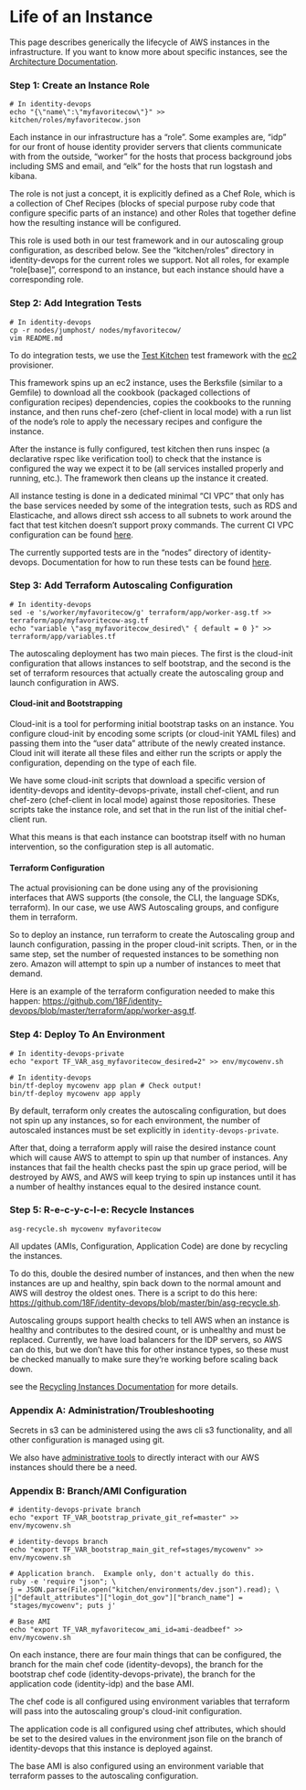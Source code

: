 # Life of an Instance

This page describes generically the lifecycle of AWS instances in the
infrastructure.  If you want to know more about specific instances, see the
[Architecture Documentation](architecture.md).

### Step 1: Create an Instance Role

```
# In identity-devops
echo "{\"name\":\"myfavoritecow\"}" >> kitchen/roles/myfavoritecow.json
```

Each instance in our infrastructure has a “role”.  Some examples are, “idp” for
our front of house identity provider servers that clients communicate with from
the outside, “worker” for the hosts that process background jobs including SMS
and email, and “elk” for the hosts that run logstash and kibana.

The role is not just a concept, it is explicitly defined as a Chef Role, which
is a collection of Chef Recipes (blocks of special purpose ruby code that
configure specific parts of an instance) and other Roles that together define
how the resulting instance will be configured.

This role is used both in our test framework and in our autoscaling group
configuration, as described below.  See the “kitchen/roles” directory in
identity-devops for the current roles we support.  Not all roles, for example
“role[base]”, correspond to an instance, but each instance should have a
corresponding role.

### Step 2: Add Integration Tests

```
# In identity-devops
cp -r nodes/jumphost/ nodes/myfavoritecow/
vim README.md
```

To do integration tests, we use the [Test
Kitchen](https://github.com/test-kitchen/test-kitchen) test framework with the
[ec2](https://github.com/test-kitchen/kitchen-ec2) provisioner.

This framework spins up an ec2 instance, uses the Berksfile (similar to a
Gemfile) to download all the cookbook (packaged collections of configuration
recipes) dependencies, copies the cookbooks to the running instance, and then
runs chef-zero (chef-client in local mode) with a run list of the node’s role to
apply the necessary recipes and configure the instance.

After the instance is fully configured, test kitchen then runs inspec (a
declarative rspec like verification tool) to check that the instance is
configured the way we expect it to be (all services installed properly and
running, etc.).  The framework then cleans up the instance it created.

All instance testing is done in a dedicated minimal “CI VPC” that only has the
base services needed by some of the integration tests, such as RDS and
Elasticache, and allows direct ssh access to all subnets to work around the fact
that test kitchen doesn’t support proxy commands.  The current CI VPC
configuration can be found
[here](https://github.com/18F/identity-devops-private/blob/master/env/ci.sh).

The currently supported tests are in the “nodes” directory of identity-devops.
Documentation for how to run these tests can be found [here](testing.md).

### Step 3: Add Terraform Autoscaling Configuration

```
# In identity-devops
sed -e 's/worker/myfavoritecow/g' terraform/app/worker-asg.tf >> terraform/app/myfavoritecow-asg.tf
echo "variable \"asg_myfavoritecow_desired\" { default = 0 }" >> terraform/app/variables.tf
```

The autoscaling deployment has two main pieces.  The first is the cloud-init
configuration that allows instances to self bootstrap, and the second is the set
of terraform resources that actually create the autoscaling group and launch
configuration in AWS.

#### Cloud-init and Bootstrapping

Cloud-init is a tool for performing initial bootstrap tasks on an instance.  You
configure cloud-init by encoding some scripts (or cloud-init YAML files) and
passing them into the “user data” attribute of the newly created instance.
Cloud init will iterate all these files and either run the scripts or apply the
configuration, depending on the type of each file.

We have some cloud-init scripts that download a specific version of
identity-devops and identity-devops-private, install chef-client, and run
chef-zero (chef-client in local mode) against those repositories.  These scripts
take the instance role, and set that in the run list of the initial chef-client
run.

What this means is that each instance can bootstrap itself with no human
intervention, so the configuration step is all automatic.

#### Terraform Configuration

The actual provisioning can be done using any of the provisioning interfaces
that AWS supports (the console, the CLI, the language SDKs, terraform).  In our
case, we use AWS Autoscaling groups, and configure them in terraform.

So to deploy an instance, run terraform to create the Autoscaling group and
launch configuration, passing in the proper cloud-init scripts.  Then, or in the
same step, set the number of requested instances to be something non zero.
Amazon will attempt to spin up a number of instances to meet that demand.

Here is an example of the terraform configuration needed to make this happen:
https://github.com/18F/identity-devops/blob/master/terraform/app/worker-asg.tf.

### Step 4: Deploy To An Environment

```
# In identity-devops-private
echo "export TF_VAR_asg_myfavoritecow_desired=2" >> env/mycowenv.sh

# In identity-devops
bin/tf-deploy mycowenv app plan # Check output!
bin/tf-deploy mycowenv app apply
```

By default, terraform only creates the autoscaling configuration, but does not
spin up any instances, so for each environment, the number of autoscaled
instances must be set explicitly in `identity-devops-private`.

After that, doing a terraform apply will raise the desired instance count which
will cause AWS to attempt to spin up that number of instances.  Any instances
that fail the health checks past the spin up grace period, will be destroyed by
AWS, and AWS will keep trying to spin up instances until it has a number of
healthy instances equal to the desired instance count.

### Step 5: R-e-c-y-c-l-e: Recycle Instances

```
asg-recycle.sh mycowenv myfavoritecow
```

All updates (AMIs, Configuration, Application Code) are done by recycling the
instances.

To do this, double the desired number of instances, and then when the new
instances are up and healthy, spin back down to the normal amount and AWS will
destroy the oldest ones.  There is a script to do this here:
https://github.com/18F/identity-devops/blob/master/bin/asg-recycle.sh.

Autoscaling groups support health checks to tell AWS when an instance is healthy
and contributes to the desired count, or is unhealthy and must be replaced.
Currently, we have load balancers for the IDP servers, so AWS can do this, but
we don’t have this for other instance types, so these must be checked manually
to make sure they’re working before scaling back down.

see the [Recycling Instances Documentation](deployment/recycling-instances.md)
for more details.

### Appendix A: Administration/Troubleshooting

Secrets in s3 can be administered using the aws cli s3 functionality, and all
other configuration is managed using git.

We also have [administrative tools](tools.md) to directly interact with our AWS
instances should there be a need.

### Appendix B: Branch/AMI Configuration

```
# identity-devops-private branch
echo "export TF_VAR_bootstrap_private_git_ref=master" >> env/mycowenv.sh

# identity-devops branch
echo "export TF_VAR_bootstrap_main_git_ref=stages/mycowenv" >> env/mycowenv.sh

# Application branch.  Example only, don't actually do this.
ruby -e 'require "json"; \
j = JSON.parse(File.open("kitchen/environments/dev.json").read); \
j["default_attributes"]["login_dot_gov"]["branch_name"] = "stages/mycowenv"; puts j'

# Base AMI
echo "export TF_VAR_myfavoritecow_ami_id=ami-deadbeef" >> env/mycowenv.sh
```

On each instance, there are four main things that can be configured, the branch
for the main chef code (identity-devops), the branch for the bootstrap chef code
(identity-devops-private), the branch for the application code (identity-idp)
and the base AMI.

The chef code is all configured using environment variables that terraform will
pass into the autoscaling group's cloud-init configuration.

The application code is all configured using chef attributes, which should be
set to the desired values in the environment json file on the branch of
identity-devops that this instance is deployed against.

The base AMI is also configured using an environment variable that terraform
passes to the autoscaling configuration.
